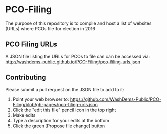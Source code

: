 # PCO-Filing
The purpose of this repository is to compile and host a list of websites (URLs) where PCOs file for election in 2016

## PCO Filing URLs
A JSON file listing the URLs for PCOs to file can can be accessed via: http://washdems-public.github.io/PCO-Filing/pco-filing-urls.json

## Contributing
Please submit a pull request on the JSON file to add to it:
1. Point your web browser to: https://github.com/WashDems-Public/PCO-Filing/blob/gh-pages/pco-filing-urls.json
2. Click the "edit this file" pencil icon in the top right
3. Make edits
4. Type a description for your edits at the bottom
5. Click the green [Propose file change] button 
